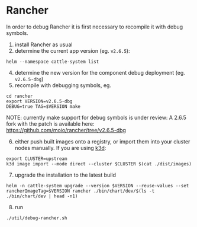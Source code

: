 # Rancher

In order to debug Rancher it is first necessary to recompile it with debug symbols.

1. install Rancher as usual
2. determine the current app version (eg. `v2.6.5`):
```
helm --namespace cattle-system list
```
4. determine the new version for the component debug deployment (eg. `v2.6.5-dbg`)
5. recompile with debugging symbols, eg.

```
cd rancher
export VERSION=v2.6.5-dbg
DEBUG=true TAG=$VERSION make
```

NOTE: currently make support for debug symbols is under review:
A 2.6.5 fork with the patch is available here: https://github.com/moio/rancher/tree/v2.6.5-dbg

6. either push built images onto a registry, or import them into your cluster nodes manually. If you are using [k3d](https://k3d.io):

```shell
export CLUSTER=upstream
k3d image import --mode direct --cluster $CLUSTER $(cat ./dist/images)
```

7. upgrade the installation to the latest build

```shell
helm -n cattle-system upgrade --version $VERSION --reuse-values --set rancherImageTag=$VERSION rancher ./bin/chart/dev/$(ls -t ./bin/chart/dev | head -n1)
```

8. run
```shell
./util/debug-rancher.sh
```
